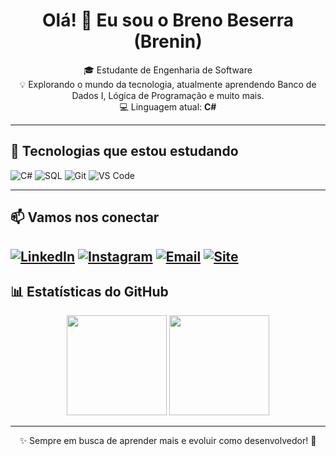 <h1 align="center">Olá! 👋 Eu sou o Breno Beserra (Brenin)</h1>

<p align="center">
  🎓 Estudante de Engenharia de Software <br>
  💡 Explorando o mundo da tecnologia, atualmente aprendendo Banco de Dados I, Lógica de Programação e muito mais. <br>
  💻 Linguagem atual: <strong>C#</strong>
</p>

---

## 🚀 Tecnologias que estou estudando

![C#](https://img.shields.io/badge/-C%23-239120?style=for-the-badge&logo=c-sharp&logoColor=white)
![SQL](https://img.shields.io/badge/-SQL-4479A1?style=for-the-badge&logo=postgresql&logoColor=white)
![Git](https://img.shields.io/badge/-Git-F05032?style=for-the-badge&logo=git&logoColor=white)
![VS Code](https://img.shields.io/badge/-VSCode-007ACC?style=for-the-badge&logo=visual-studio-code&logoColor=white)

---

## 📫 Vamos nos conectar

[![LinkedIn](https://img.shields.io/badge/-LinkedIn-0A66C2?style=for-the-badge&logo=linkedin&logoColor=white)](https://www.linkedin.com/in/breno-beserra-407607354)
[![Instagram](https://img.shields.io/badge/-Instagram-E4405F?style=for-the-badge&logo=instagram&logoColor=white)](https://www.instagram.com/bren23._/)
[![Email](https://img.shields.io/badge/-Email-D14836?style=for-the-badge&logo=gmail&logoColor=white)](mailto:onerb2006@gmail.com)
[![Site](https://img.shields.io/badge/-Site-239120?style=for-the-badge&logo=c-sharp&logoColor=white)](https://brenobeserra.github.io)
---

## 📊 Estatísticas do GitHub

<p align="center">
  <img height="160em" src="https://github-readme-stats.vercel.app/api?username=brenin-dev&show_icons=true&theme=tokyonight&count_private=true" />
  <img height="160em" src="https://github-readme-stats.vercel.app/api/top-langs/?username=brenin-dev&layout=compact&theme=tokyonight" />
</p>

---

<p align="center">
  ✨ Sempre em busca de aprender mais e evoluir como desenvolvedor! 🚀
</p>
